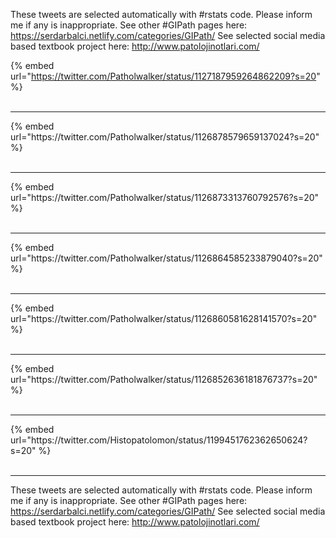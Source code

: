 

These tweets are selected automatically with #rstats code. Please inform me if any is inappropriate.
See other #GIPath pages here: https://serdarbalci.netlify.com/categories/GIPath/ 
See selected social media based textbook project here: http://www.patolojinotlari.com/

{% embed url="https://twitter.com/Patholwalker/status/1127187959264862209?s=20" %}<br>
<br>
<hr>
{% embed url="https://twitter.com/Patholwalker/status/1126878579659137024?s=20" %}<br>
<br>
<hr>
{% embed url="https://twitter.com/Patholwalker/status/1126873313760792576?s=20" %}<br>
<br>
<hr>
{% embed url="https://twitter.com/Patholwalker/status/1126864585233879040?s=20" %}<br>
<br>
<hr>
{% embed url="https://twitter.com/Patholwalker/status/1126860581628141570?s=20" %}<br>
<br>
<hr>
{% embed url="https://twitter.com/Patholwalker/status/1126852636181876737?s=20" %}<br>
<br>
<hr>
{% embed url="https://twitter.com/Histopatolomon/status/1199451762362650624?s=20" %}<br>
<br>
<hr>


These tweets are selected automatically with #rstats code. Please inform me if any is inappropriate.
See other #GIPath pages here: https://serdarbalci.netlify.com/categories/GIPath/ 
See selected social media based textbook project here: http://www.patolojinotlari.com/
